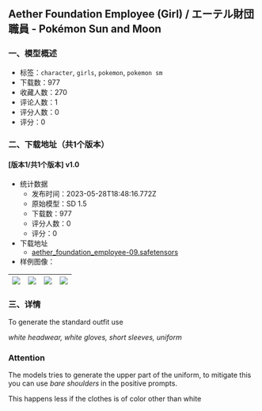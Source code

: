 ## Aether Foundation Employee (Girl) / エーテル財団 職員 - Pokémon Sun and Moon
### 一、模型概述

- 标签：`character`, `girls`, `pokemon`, `pokemon sm`
- 下载数：977
- 收藏人数：270
- 评论人数：1
- 评分人数：0
- 评分：0

### 二、下载地址（共1个版本）

#### [版本1/共1个版本] v1.0

- 统计数据
  - 发布时间：2023-05-28T18:48:16.772Z
  - 原始模型：SD 1.5
  - 下载数：977
  - 评分人数：0
  - 评分：0
- 下载地址
  - [aether_foundation_employee-09.safetensors](https://civitai.com/api/download/models/83970)
- 样例图像：

| <img src="https://image.civitai.com/xG1nkqKTMzGDvpLrqFT7WA/c261c0d2-0a03-4b6d-ab96-f7664dd774b3/width=450/947644.jpeg" /> | <img src="https://image.civitai.com/xG1nkqKTMzGDvpLrqFT7WA/421e75d3-8da7-4c7f-bbe4-6a968cccc1d7/width=450/947650.jpeg" /> | <img src="https://image.civitai.com/xG1nkqKTMzGDvpLrqFT7WA/694e6095-cbd1-42f6-bcb0-18c462ee7b36/width=450/947642.jpeg" /> | <img src="https://image.civitai.com/xG1nkqKTMzGDvpLrqFT7WA/51360284-2036-4a56-8a0d-2a2ab555bfb6/width=450/947643.jpeg" /> |
| ---- | ---- | ---- | ---- |


### 三、详情
<p>To generate the standard outfit use</p><p><em>white headwear, white gloves, short sleeves, uniform</em></p><h3 id="attention">Attention </h3><p>The models tries to generate the upper part of the uniform, to mitigate this you can use <em>bare shoulders</em><strong><em> </em></strong>in the positive prompts.</p><p>This happens less if the clothes is of color other than white</p>